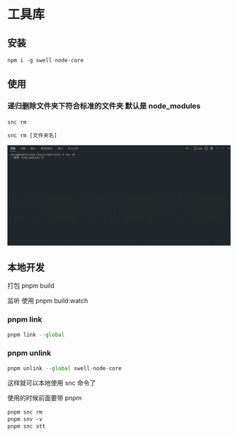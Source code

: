 # 工具库

## 安装

```js
npm i -g swell-node-core
```

## 使用

### 递归删除文件夹下符合标准的文件夹 默认是 node_modules

```js
snc rm
```

```js
snc rm [文件夹名]
```

<img src="https://github.com/18355166248/swell-node-core/blob/main/swell-node-core-rm.gif">

## 本地开发

打包 pnpm build

监听 使用 pnpm build:watch

### pnpm link

```js
pnpm link --global
```

### pnpm unlink

```js
pnpm unlink --global swell-node-core
```

这样就可以本地使用 snc 命令了

使用的时候前面要带 pnpm

```shell
pnpm snc rm
pnpm snv -v
pnpm snc stt
```
